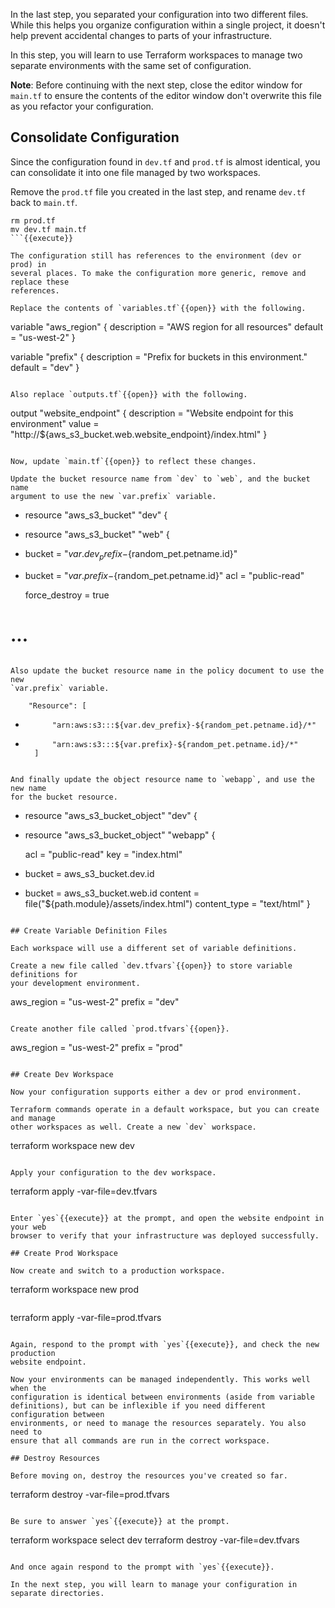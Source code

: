 In the last step, you separated your configuration into two different files.
While this helps you organize configuration within a single project, it doesn't
help prevent accidental changes to parts of your infrastructure.

In this step, you will learn to use Terraform workspaces to manage two separate
environments with the same set of configuration.

**Note**: Before continuing with the next step, close the editor window for
`main.tf` to ensure the contents of the editor window don't overwrite this file
as you refactor your configuration.

## Consolidate Configuration

Since the configuration found in `dev.tf` and `prod.tf` is almost identical, you
can consolidate it into one file managed by two workspaces.

Remove the `prod.tf` file you created in the last step, and rename `dev.tf` back
to `main.tf`.

```
rm prod.tf
mv dev.tf main.tf
```{{execute}}

The configuration still has references to the environment (dev or prod) in
several places. To make the configuration more generic, remove and replace these
references.

Replace the contents of `variables.tf`{{open}} with the following.

```
variable "aws_region" {
  description = "AWS region for all resources"
  default     = "us-west-2"
}

variable "prefix" {
  description = "Prefix for buckets in this environment."
  default     = "dev"
}
```{{copy}}

Also replace `outputs.tf`{{open}} with the following.

```
output "website_endpoint" {
  description = "Website endpoint for this environment"
  value       = "http://${aws_s3_bucket.web.website_endpoint}/index.html"
}
```{{copy}}

Now, update `main.tf`{{open}} to reflect these changes.

Update the bucket resource name from `dev` to `web`, and the bucket name
argument to use the new `var.prefix` variable.

```
- resource "aws_s3_bucket" "dev" {
+ resource "aws_s3_bucket" "web" {
- bucket = "${var.dev_prefix}-${random_pet.petname.id}"
+ bucket = "${var.prefix}-${random_pet.petname.id}"
  acl    = "public-read"

  force_destroy = true

# ...
```

Also update the bucket resource name in the policy document to use the new
`var.prefix` variable.

```
        "Resource": [
-           "arn:aws:s3:::${var.dev_prefix}-${random_pet.petname.id}/*"
+           "arn:aws:s3:::${var.prefix}-${random_pet.petname.id}/*"
        ]
```

And finally update the object resource name to `webapp`, and use the new name
for the bucket resource.

```
- resource "aws_s3_bucket_object" "dev" {
+ resource "aws_s3_bucket_object" "webapp" {

  acl          = "public-read"
  key          = "index.html"
- bucket       = aws_s3_bucket.dev.id
+ bucket       = aws_s3_bucket.web.id
  content      = file("${path.module}/assets/index.html")
  content_type = "text/html"
}
```

## Create Variable Definition Files

Each workspace will use a different set of variable definitions.

Create a new file called `dev.tfvars`{{open}} to store variable definitions for
your development environment.

```
aws_region = "us-west-2"
prefix = "dev"
```{{copy}}

Create another file called `prod.tfvars`{{open}}.

```
aws_region = "us-west-2"
prefix = "prod"
```{{copy}}

## Create Dev Workspace

Now your configuration supports either a dev or prod environment.

Terraform commands operate in a default workspace, but you can create and manage
other workspaces as well. Create a new `dev` workspace.

```
terraform workspace new dev
```{{execute}}

Apply your configuration to the dev workspace.

```
terraform apply -var-file=dev.tfvars
```{{execute}}

Enter `yes`{{execute}} at the prompt, and open the website endpoint in your web
browser to verify that your infrastructure was deployed successfully.

## Create Prod Workspace

Now create and switch to a production workspace.

```
terraform workspace new prod
```{{execute}}

```
terraform apply -var-file=prod.tfvars
```{{execute}}

Again, respond to the prompt with `yes`{{execute}}, and check the new production
website endpoint.

Now your environments can be managed independently. This works well when the
configuration is identical between environments (aside from variable
definitions), but can be inflexible if you need different configuration between
environments, or need to manage the resources separately. You also need to
ensure that all commands are run in the correct workspace.

## Destroy Resources

Before moving on, destroy the resources you've created so far.

```
terraform destroy -var-file=prod.tfvars
```{{execute}}

Be sure to answer `yes`{{execute}} at the prompt.

```
terraform workspace select dev
terraform destroy -var-file=dev.tfvars
```{{execute}}

And once again respond to the prompt with `yes`{{execute}}.

In the next step, you will learn to manage your configuration in separate directories.
